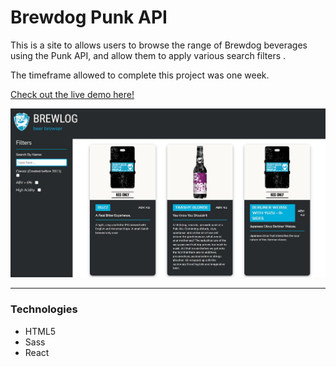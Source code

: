 # Brewdog Punk API

This is a site to allows users to browse the range of Brewdog beverages using the Punk API, and allow them to apply various search filters .

The timeframe allowed to complete this project was one week.

[Check out the live demo here!](https://jasenscode.github.io/punk-api/)

![PunkAPI screenshot](https://github.com/jasenscode/punk-api/blob/main/src/assets/images/punk-api-screenshot.JPG?raw=true)
____________
### Technologies

- HTML5
- Sass
- React

